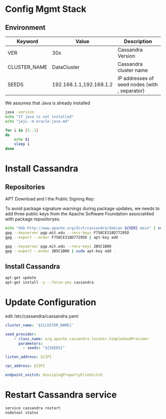# Config Mgmt Stack

## Environment

Keyword | Value             | Description
----    | ----              | ----
VER     | 30x               | Cassandra Version
CLUSTER_NAME    | DataCluster   | Cassandra cluster name
SEEDS   | 192.168.1.1,192.168.1.2   | IP addresses of seed nodes (with , separator)

We assumes that Java is already installed

~~~bash
java -version
echo "If java is not installed"
echo "jeju -m oracle-java.md"

for i in {5..1}
do
    echo $i
    sleep 1
done

~~~

# Install Cassandra


## Repositories

APT
Download and l the Public Signing Key:

To avoid package signature warnings during package updates, we needs to add three public keys from the Apache Software Foundation associat4ed with package repositoryes.


~~~bash
echo "deb http://www.apache.org/dist/cassandra/debian ${VER} main" | sudo tee -a /etc/apt/sources.list.d/cassandra.sources.list
gpg --keyserver pgp.mit.edu --recv-keys F758CE318D77295D
gpg --export --armor F758CE318D77295D | apt-key add -

gpg --keyserver pgp.mit.edu --recv-keys 2B5C1B00
gpg --export --armor 2B5C1B00 | sudo apt-key add -

~~~

## Install Cassandra

~~~bash
apt-get update
apt-get install -y --force-yes cassandra
~~~

# Update Configuration

edit /etc/cassandra/cassandra.yaml

~~~yaml
cluster_name: '${CLUSTER_NAME}'

seed_provider:
    - class_name: org.apache.cassandra.locator.SimpleSeedProvider
      parameters:
        - seeds: "${SEEDS}"

listen_address: ${IP}

rpc_address: ${IP}

endpoint_snitch: GossipingPropertyFileSnitch
~~~

# Restart Cassandra service


~~~bash
service cassandra restart
nodetool status
~~~

